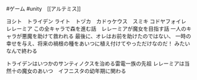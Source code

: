 #ゲーム #unity　[[アルテミス]]

ヨシト　トライデン ライト　トヅカ　カドゥケウス　スミキ コドヤフォイレ　レレーミア この全キャラで森を進む話　レレーミアが魔女を目指す話 一人のキャラが悪魔を助けて救われる 最後に、オレはお前を助けたのではない、 一時の幸せを与え、将来の禍根の種をあいつに植え付けてやっただけなのだ！ みたいなんで終わる

トライデンはいつかのサンティノクスを治める雷電一族の先祖
レレーミアは当然十の魔女のあいつ　イフニスタの幼年期に関わる